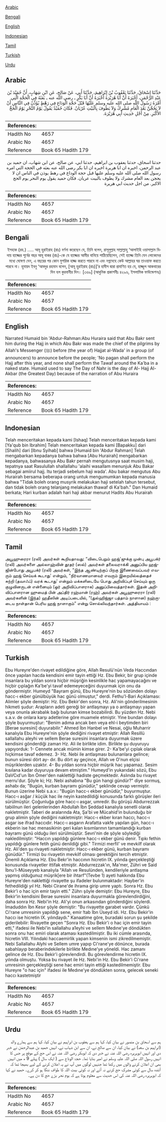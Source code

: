 [Arabic](#arabic)

[Bengali](#bengali)

[English](#english)

[Indonesian](#indonesian)

[Tamil](#tamil)

[Turkish](#turkish)

[Urdu](#urdu)

## Arabic


<div dir="rtl" lang="ar" style={{fontSize:'larger',backgroundColor:'#f8f9fa',padding:20}}>
حَدَّثَنَا إِسْحَاقُ، حَدَّثَنَا يَعْقُوبُ بْنُ إِبْرَاهِيمَ، حَدَّثَنَا أَبِي، عَنْ صَالِحٍ، عَنِ ابْنِ شِهَابٍ، أَنَّ حُمَيْدَ بْنَ عَبْدِ الرَّحْمَنِ، أَخْبَرَهُ أَنَّ أَبَا هُرَيْرَةَ أَخْبَرَهُ أَنَّ أَبَا بَكْرٍ ـ رضى الله عنه ـ بَعَثَهُ فِي الْحَجَّةِ الَّتِي أَمَّرَهُ رَسُولُ اللَّهِ صلى الله عليه وسلم عَلَيْهَا قَبْلَ حَجَّةِ الْوَدَاعِ فِي رَهْطٍ يُؤَذِّنُ فِي النَّاسِ أَنْ لاَ يَحُجَّنَّ بَعْدَ الْعَامِ مُشْرِكٌ وَلاَ يَطُوفَ بِالْبَيْتِ عُرْيَانٌ‏.‏ فَكَانَ حُمَيْدٌ يَقُولُ يَوْمُ النَّحْرِ يَوْمُ الْحَجِّ الأَكْبَرِ‏.‏ مِنْ أَجْلِ حَدِيثِ أَبِي هُرَيْرَةَ‏.‏
</div>
<div style={{backgroundColor:'#f8f9fa',padding:20, marginBottom: 10}}><table> <thead> <tr> <th>References:</th> <th></th> </tr> </thead> <tbody><tr><td>Hadith No</td><td>4657</td></tr><tr><td>Arabic No</td><td>4657</td></tr><tr><td>Reference</td><td>Book 65 Hadith 179</td></tr></tbody></table></div>


<div dir="rtl" lang="ar" style={{fontSize:'larger',backgroundColor:'#f8f9fa',padding:20}}>
حدثنا اسحاق، حدثنا يعقوب بن ابراهيم، حدثنا ابي، عن صالح، عن ابن شهاب، ان حميد بن عبد الرحمن، اخبره ان ابا هريرة اخبره ان ابا بكر رضى الله عنه بعثه في الحجة التي امره رسول الله صلى الله عليه وسلم عليها قبل حجة الوداع في رهط يوذن في الناس ان لا يحجن بعد العام مشرك ولا يطوف بالبيت عريان. فكان حميد يقول يوم النحر يوم الحج الاكبر. من اجل حديث ابي هريرة
</div>
<div style={{backgroundColor:'#f8f9fa',padding:20, marginBottom: 10}}><table> <thead> <tr> <th>References:</th> <th></th> </tr> </thead> <tbody><tr><td>Hadith No</td><td>4657</td></tr><tr><td>Arabic No</td><td>4657</td></tr><tr><td>Reference</td><td>Book 65 Hadith 179</td></tr></tbody></table></div>

## Bengali


<div dir="rtl" lang="bn" style={{fontSize:'larger',backgroundColor:'#f8f9fa',padding:20}}>
ইসহাক (রহ.) ..... আবূ হুরাইরাহ (রাঃ) বর্ণনা করেছেন যে, তিনি বলেন, রাসূলুল্লাহ সাল্লাল্লাহু ‘আলাইহি ওয়াসাল্লাম বিদায় হাজ্জের পূর্বের বছর আবূ বাকর (রাঃ)-কে যে হাজ্জের আমীর বানিয়ে পাঠিয়েছিলেন, সেই হাজ্জে তিনি যেন লোকেদের মধ্যে ঘোষণা দেন, এ বছরের পর কোন মুশরিক হাজ্জ করতে পারবে না এবং নগ্নদেহে কেউ আল্লাহর ঘর তাওয়াফ করতে পারবে না। হুমায়দ ইবনু ‘আবদুর রহমান বলেন, [আবূ হুরাইরাহ (রাঃ)]’র হাদীস দ্বারা প্রমাণিত হয় যে, হাজ্জুল আকবারের দিন হল কুরবানীর দিন। [৩৬৯] (আধুনিক প্রকাশনীঃ ৪২৯৬, ইসলামিক ফাউন্ডেশনঃ)
</div>
<div style={{backgroundColor:'#f8f9fa',padding:20, marginBottom: 10}}><table> <thead> <tr> <th>References:</th> <th></th> </tr> </thead> <tbody><tr><td>Hadith No</td><td>4657</td></tr><tr><td>Arabic No</td><td>4657</td></tr><tr><td>Reference</td><td>Book 65 Hadith 179</td></tr></tbody></table></div>

## English


<div dir="ltr" lang="en" style={{fontSize:'larger',backgroundColor:'#f8f9fa',padding:20}}>
Narrated Humaid bin 'Abdur-Rahman:Abu Huraira said that Abu Bakr sent him during the Hajj in which Abu Bakr was made the chief of the pilgrims by Allah's Messenger (ﷺ) before (the year of) Hajjat al-Wada' in a group (of announcers) to announce before the people; 'No pagan shall perform the Hajj after this year, and none shall perform the Tawaf around the Ka'ba in a naked state. Humaid used to say The Day of Nahr is the day of Al- Hajj Al-Akbar (the Greatest Day) because of the narration of Abu Huraira
</div>
<div style={{backgroundColor:'#f8f9fa',padding:20, marginBottom: 10}}><table> <thead> <tr> <th>References:</th> <th></th> </tr> </thead> <tbody><tr><td>Hadith No</td><td>4657</td></tr><tr><td>Arabic No</td><td>4657</td></tr><tr><td>Reference</td><td>Book 65 Hadith 179</td></tr></tbody></table></div>

## Indonesian


<div dir="ltr" lang="id" style={{fontSize:'larger',backgroundColor:'#f8f9fa',padding:20}}>
Telah menceritakan kepada kami [Ishaq] Telah menceritakan kepada kami [Ya'qub bin Ibrahim] Telah menceritakan kepada kami [Bapakku] dari [Shalih] dari [Ibnu Syihab] bahwa [Humaid bin 'Abdur Rahman] Telah mengabarkan kepadanya bahwa bahwa [Abu Hurairah] mengabarkan kepadanya, bahwasanya Abu Bakr pernah mengutusnya saat musim haji, tepatnya saat Rasulullah shallallahu 'alaihi wasallam menunjuk Abu Bakar sebagai amiirul hajj. Itu terjadi sebelum haji wada'. Abu bakar mengutus Abu Hurairah bersama beberapa orang untuk mengumumkan kepada manusia bahwa "Tidak boleh orang musyrik melakukan haji setelah tahun tersebut, dan tidak boleh orang telanjang melakukan thawaf di Ka'bah." Dan Humaid berkata; Hari kurban adalah hari haji akbar menurut Hadits Abu Hurairah
</div>
<div style={{backgroundColor:'#f8f9fa',padding:20, marginBottom: 10}}><table> <thead> <tr> <th>References:</th> <th></th> </tr> </thead> <tbody><tr><td>Hadith No</td><td>4657</td></tr><tr><td>Arabic No</td><td>4657</td></tr><tr><td>Reference</td><td>Book 65 Hadith 179</td></tr></tbody></table></div>

## Tamil


<div dir="ltr" lang="ta" style={{fontSize:'larger',backgroundColor:'#f8f9fa',padding:20}}>
அபூஹுரைரா (ரலி) அவர்கள் கூறியதாவது: “விடைபெறும் ஹஜ்'ஜுக்கு முன்பு அபூபக்ர் (ரலி) அவர்களை அல்லாஹ்வின் தூதர் (ஸல்) அவர்கள் தலைவராக்கி அனுப்பிய ஹஜ்ஜின்போது அபூபக்ர் (ரலி) அவர்கள், “இந்த ஆண்டிற்குப் பிறகு இணைவைப்பவர் எவரும் ஹஜ் செய்யக் கூடாது' என்றும், “நிர்வாணமானவர் எவரும் இறையில்லத்தைச் சுற்றி (தவாஃப்) வரக் கூடாது' என்றும் மக்களிடையே பொது அறிவிப்புச் செய்யும் ஒரு குழுவினருடன் என்னையும் (ஓர் அறிவிப்பாளராக) அனுப்பிவைத்தார்கள். இதன் அறிவிப்பாளரான ஹுமைத் பின் அப்திர் ரஹ்மான் (ரஹ்) அவர்கள் அபூஹுரைரா (ரலி) அவர்களின் (இந்த) ஹதீஸின் அடிப்படையில், “(துல்ஹிஜ்ஜா பத்தாம் நாளான) நஹ்ருடைய நாள்தான் பெரிய ஹஜ் நாளாகும்” என்று சொல்லிவந்தார்கள். அத்தியாயம் :
</div>
<div style={{backgroundColor:'#f8f9fa',padding:20, marginBottom: 10}}><table> <thead> <tr> <th>References:</th> <th></th> </tr> </thead> <tbody><tr><td>Hadith No</td><td>4657</td></tr><tr><td>Arabic No</td><td>4657</td></tr><tr><td>Reference</td><td>Book 65 Hadith 179</td></tr></tbody></table></div>

## Turkish


<div dir="ltr" lang="tr" style={{fontSize:'larger',backgroundColor:'#f8f9fa',padding:20}}>
Ebu Hureyre'den rivayet edildiğine göre, Allah Resulü'nün Veda Haccından önce yapılan hacda kendisini emir tayin ettiği Hz. Ebu Bekir, bir grup içinde insanlara bu yıldan sonra hiçbir müşriğin kesinlikle hac yapamayacağını ve hiçbir çıplağın Ka'be'yi tavaf edemeyeceğini duyurmak için onu da göndermiştir. Humeyd "Bayram günü, Ebu Hureyre'nin bu sözünden dolayı hacc-ı ekber günülbüyük hac günü olmuştur," derdi. Fethu'l-Bari Açıklaması: Alimler şöyle demiştir: Hz. Ebu Bekir'den sonra, Hz. Ali'nin gönderilmesinin hikmeti şudur: Arapların adeti gereği bir antlaşmayı ya o antlaşmayı yapan veya onunla akrabalık bağı bulunan kimse bozabilirdi. Bu yüzden Hz. Nebi s.a.v. de onlara karşı adetlerine göre muamele etmiştir. Yine bundan dolayı şöyle buyurmuştur: "Benim adıma ancak ben veya ehl-i beytimden biri [Berae suresini] duyurabilir." Ahmed İbn Hanbel ve Nesai, oğlu Muharrir kanalıyla Ebu Hureyre'nin şöyle dediğini rivayet etmiştir: Allah Resillü sallallahu aleyhi ve sellem Berae suresini insanlara duyurmak üzere kendisini gönderdiği zaman Hz. Ali ile birlikte idim. Birlikte şu duyuruyu yapıyorduk: 1- Cennete ancak mümin kimse girer. 2- Ka'be'yi çıplak olarak hiçkimse tavaf edemez. 3- Hz. Nebi ile antlaşması bulunanlara gelince; bunun süresi dört ay- dır. Bu dört ay geçince, Allah ve O'nun elçisi müşriklerden uzaktır. 4- Bu yıldan sonra hiçbir müşrik hac yapamaz. Sesim kısılana kadar duyuruya devam etmiştim." Humeyd'in yukarıdaki sözü, Ebu DaVCıd'un İbn Ömer'den naklettiği hadiste geçmektedir. Aslında bu rivayet merru'dur. Şöyle ki; Hz. Nebi ashabına "Bu gün hangi gündür?" diye sormuş, ashabı da; "Bugün, kurban bayramı günüdür," şeklinde cevap vermiştir. Bunun üzerine Nebi s.a.v.: "Bugün hacc-ı ekber günüdür," buyurmuştur. Hacc-ı asğar / küçük hac ile neyin kastedildiği konusunda farklı görüşler ileri sürülmüştür. Çoğunluğa göre hacc-ı asgar, umredir. Bu görüşü Abdurrezzak tabiilnun ileri gelenlerinden Abdullah İbn Şeddad kanalıyla senetli olarak nakIetmiştir. Taberi de aralarında Ata, Şa'bi ve Mücahid'in bulunduğu bir grup alimin şöyle dediğini nakletmiştir: Hacc-ı ekber kıran haccı, hacc-ı asgar ise ifrad haccıdır. Hacc-ı asgarın Arafatta vakfe yapılan gün, hacc-ı ekberin ise hac menasikinin geri kalan kısımlarının tamamlandığı kurban bayramı günü olduğu ileri sürülmüştür. Sevri'nin de şöyle söylediği nakledilmiştir: "Haccın yapıldığı günlere hacc-ı ekber günü denir. Tıpkı fethin yapıldığı günlere fetih günü denildiği gibi." Tirmizi merfil' ve mevkilf olarak Hz. Ali'den şu rivayeti nakletmiştir: Hacc-ı ekber günü, kurban bayramı günüdür." Tirmizi bu rivayetin mevkilf olması gerektiğini tercih etmiştir. Önemli Açıklama Hz. Ebu Bekr'in haccının hicretin IX. yılında gerçekleştiği konusunda rivayetler ittifak etmiştir. Abdurrezzak'ın, Ma'mer, Zühri ve Said İbnu'l-Müseyyeb kanalıyla "Allah ve Resulünden, kendileriyle antlaşma yapmış olduğunuz müşrik[ere bir ihtarf"(Tevbe 1) ayeti hakkında Ebu Hureyre'den naklettiği rivayette şu ifadeler bulunmaktadır: Hayber'in fethedildiği yıl Hz. Nebi Cirane'de ihrama girip umre yaptı. Sonra Hz. Ebu Bekir'i o hac için emir tayin etti." Zührı şöyle demiştir: Ebu Hureyre, Ebu Bekir'in kendisini Berae suresini insanlara duyurmakla görevlendirdiğini, daha sonra Hz. Nebi'in Hz. Ali'yi onun arkasından gönderdiğini söylerdi. İmaduddın İbn Kesır şöyle demiştir: "Bu rivayette garabet vardır. Çünkü Ci'rane umresinin yapıldığı sene, emir !tab İbn Üseyd idi. Hz. Ebu Bekir'in haccı ise hicretin IX. yılındaydı." Kanaatime göre, buradaki sorun şu şekilde giderilebilir: Rivayette geçen "Sonra Hz. Ebu Bekir'i o hac için emir tayin etti," ifadesi ile Nebi'in sallallahu a1eyhi ve sellem Medıne'ye döndükten sonra onu hac emiri olarak ataması kastediImiştir. Bu iki cümle arasında, hicretin VIII. Yılındaki haccaemirlik yapan kimsenin ismi zikredilmemiştir. Nebi Sallallahu Alyhi ve Sellem umre yapıp Ci'rane'ye dönünce, burada sabahlayıp beraberindekilerle birlikte Medıne'ye yöneldi. Hac zamanı gelince de Hz. Ebu Bekir'i görevlendirdi. Bu görevlendirme hicretin IX. yılında olmuştu. Yoksa bu rivayet ile Hz. Nebi'in Hz. Ebu Bekir'i Ci'rane umresinin gerçekleştiği sene hac emiri tayin ettiği kastedilmemiştir. Ebu Hureyre "o hac için" ifadesi ile Medıne'ye döndükten sonra, gelecek seneki haccı kastetmiştir
</div>
<div style={{backgroundColor:'#f8f9fa',padding:20, marginBottom: 10}}><table> <thead> <tr> <th>References:</th> <th></th> </tr> </thead> <tbody><tr><td>Hadith No</td><td>4657</td></tr><tr><td>Arabic No</td><td>4657</td></tr><tr><td>Reference</td><td>Book 65 Hadith 179</td></tr></tbody></table></div>

## Urdu


<div dir="rtl" lang="ur" style={{fontSize:'larger',backgroundColor:'#f8f9fa',padding:20}}>
ہم سے اسحاق بن منصور نے بیان کیا، کہا ہم سے یعقوب بن ابراہیم نے بیان کیا، کہا ہم سے ہمارے والد (ابراہیم بن سعد) نے بیان کیا، ان سے صالح نے، ان سے ابن شہاب نے، انہیں حمید بن عبدالرحمٰن نے خبر دی اور انہیں ابوہریرہ رضی اللہ عنہ نے خبر دی کہ ابوبکر رضی اللہ عنہ نے اس حج کے موقع پر جس کا انہیں رسول اللہ صلی اللہ علیہ وسلم نے امیر بنایا تھا۔ حجۃ الوداع سے ( ایک سال ) پہلے 9 ھ میں انہیں بھی ان اعلان کرنے والوں میں رکھا تھا جنہیں لوگوں میں آپ نے یہ اعلان کرنے کے لیے بھیجا تھا کہ آئندہ سال سے کوئی مشرک حج کرنے نہ آئے اور نہ کوئی بیت اللہ کا طواف ننگا ہو کر کرے۔ حمید نے کہا کہ ابوہریرہ رضی اللہ عنہ کی اس حدیث سے معلوم ہوتا ہے کہ یوم نحر بڑے حج کا دن ہے۔
</div>
<div style={{backgroundColor:'#f8f9fa',padding:20, marginBottom: 10}}><table> <thead> <tr> <th>References:</th> <th></th> </tr> </thead> <tbody><tr><td>Hadith No</td><td>4657</td></tr><tr><td>Arabic No</td><td>4657</td></tr><tr><td>Reference</td><td>Book 65 Hadith 179</td></tr></tbody></table></div>